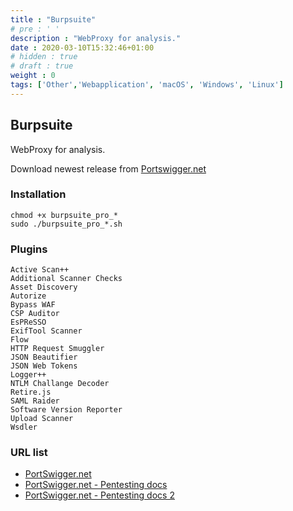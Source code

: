 ```yaml
---
title : "Burpsuite"
# pre : ' '
description : "WebProxy for analysis."
date : 2020-03-10T15:32:46+01:00
# hidden : true
# draft : true
weight : 0
tags: ['Other','Webapplication', 'macOS', 'Windows', 'Linux']
---
```


## Burpsuite

WebProxy for analysis.

Download newest release from [Portswigger.net](https://portswigger.net/burp/releases)

### Installation

```plain
chmod +x burpsuite_pro_*
sudo ./burpsuite_pro_*.sh
```

### Plugins

```plain
Active Scan++
Additional Scanner Checks
Asset Discovery
Autorize
Bypass WAF
CSP Auditor
EsPReSSO
ExifTool Scanner
Flow
HTTP Request Smuggler
JSON Beautifier
JSON Web Tokens
Logger++
NTLM Challange Decoder
Retire.js
SAML Raider
Software Version Reporter
Upload Scanner
Wsdler
```

### URL list

* [PortSwigger.net](https://portswigger.net/)
* [PortSwigger.net - Pentesting docs](https://portswigger.net/testers/penetration-testing-tools)
* [PortSwigger.net - Pentesting docs 2](https://portswigger.net/burp/documentation/desktop/penetration-testing)
